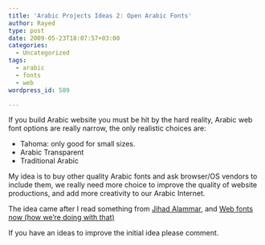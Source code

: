 ```yaml
---
title: 'Arabic Projects Ideas 2: Open Arabic Fonts'
author: Rayed
type: post
date: 2009-05-23T18:07:57+03:00
categories:
  - Uncategorized
tags:
  - arabic
  - fonts
  - web
wordpress_id: 589

---
```

<p>If you build Arabic website you must be hit by the hard reality, Arabic web font options are really narrow, the only realistic choices are:</p>
<ul>
<li>Tahoma: only good for small sizes.</li>
<li>Arabic Transparent</li>
<li>Traditional Arabic</li>
</ul>
<p>My idea is to buy other quality Arabic fonts and ask browser/OS vendors to include them, we really need more choice to improve the quality of website productions, and add more creativity to our Arabic Internet.</p>
<p>The idea came after I read something from <a href="http://twitter.com/jalammar">Jihad Alammar</a>, and <a href="http://www.zeldman.com/2009/05/23/web-fonts-now-how-were-doing-with-that/">Web fonts now (how we’re doing with that)</a></p>
<p>If you have an ideas to improve the initial idea please comment.</p>
